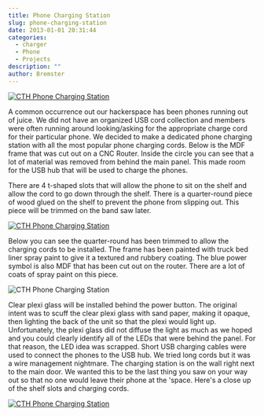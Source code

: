 ```yaml
---
title: Phone Charging Station
slug: phone-charging-station
date: 2013-01-01 20:31:44
categories:
  - charger
  - Phone
  - Projects
description: ""
author: Bremster
---
```



[![CTH Phone Charging Station](/uploads/2015/07/charger04.jpg)](/uploads/2015/07/charger04.jpg)

A common occurrence out our hackerspace has been phones running out of juice. We did not have an organized USB cord collection and members were often running around looking/asking for the appropriate charge cord for their particular phone. We decided to make a dedicated phone charging station with all the most popular phone charging cords. Below is the MDF frame that was cut out on a CNC Router. Inside the circle you can see that a lot of material was removed from behind the main panel. This made room for the USB hub that will be used to charge the phones.

There are 4 t-shaped slots that will allow the phone to sit on the shelf and allow the cord to go down through the shelf. There is a quarter-round piece of wood glued on the shelf to prevent the phone from slipping out. This piece will be trimmed on the band saw later.

[![CTH Phone Charging Station](/uploads/2015/07/charger01-197x300.jpg)](/uploads/2015/07/charger01.jpg)

Below you can see the quarter-round has been trimmed to allow the charging cords to be installed. The frame has been painted with truck bed liner spray paint to give it a textured and rubbery coating. The blue power symbol is also MDF that has been cut out on the router. There are a lot of coats of spray paint on this piece.

![CTH Phone Charging Station](/uploads/2015/07/charger02-300x225.jpg)

Clear plexi glass will be installed behind the power button. The original intent was to scuff the clear plexi glass with sand paper, making it opaque, then lighting the back of the unit so that the plexi would light up. Unfortunately, the plexi glass did not diffuse the light as much as we hoped and you could clearly identify all of the LEDs that were behind the panel. For that reason, the LED idea was scrapped. Short USB charging cables were used to connect the phones to the USB hub. We tried long cords but it was a wire management nightmare. The charging station is on the wall right next to the main door. We wanted this to be the last thing you saw on your way out so that no one would leave their phone at the 'space. Here's a close up of the shelf slots and charging cords.

[![CTH Phone Charging Station](/uploads/2015/07/charger05-300x225.jpg)](/uploads/2015/07/charger05.jpg)
